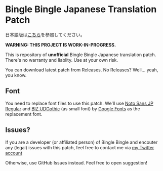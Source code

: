 # Bingle Bingle Japanese Translation Patch

日本語版は[こちら](README-ja.md)を参照してください。

**WARNING: THIS PROJECT IS WORK-IN-PROGRESS.**

This is repository of **unofficial** Bingle Bingle Japanese translation patch.  
There's no warranty and liablity. Use at your own risk.

You can download latest patch from Releases. No Releases? Well... yeah, you know.

## Font

You need to replace font files to use this patch. We'll use [Noto Sans JP Regular](https://fonts.google.com/noto/specimen/Noto+Sans+JP) and [BIZ UDGothic](https://fonts.google.com/specimen/BIZ+UDGothic) (as small font) by [Google Fonts](https://fonts.google.com/) as the replacement font.

## Issues?

If you are a developer (or affiliated person) of Bingle Bingle and encouter any (legal) issues with this patch, feel free to contact me via [my Twitter account](https://twitter.com/Shieru77417517)

Otherwise, use GitHub Issues instead. Feel free to open suggestion!
